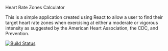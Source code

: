 Heart Rate Zones Calculator


This is a simple application created using React to allow a user to find their target heart rate zones when exercising at either a moderate or vigorous intensity as suggested by the American Heart Association, the CDC, and Prevention.


 

[![Build Status](https://travis-ci.org/CWShelly/heart_rate_zones.svg?branch=master)](https://travis-ci.org/CWShelly/heart_rate_zones)
